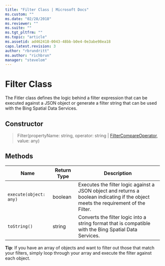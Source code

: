 ```yaml
---
title: "Filter Class | Microsoft Docs"
ms.custom: ""
ms.date: "02/28/2018"
ms.reviewer: ""
ms.suite: ""
ms.tgt_pltfrm: ""
ms.topic: "article"
ms.assetid: ad462418-0043-48bb-b0e4-0e3abe98ea18
caps.latest.revision: 3
author: "rbrundritt"
ms.author: "richbrun"
manager: "stevelom"
---
```

# Filter Class
The Fitler class defines the logic behind a filter expression that can be executed against a JSON object or generate a filter string that can be used with the Bing Spatial Data Services.

## Constructor

> Filter(propertyName: string, operator: string | [FilterCompareOperator](../v8-web-control/filtercompareoperator-enumeration.md), value: any)

## Methods

Name                   | Return Type         | Description
---------------------- | ------------------- | -------------------------------
`execute(object: any)`    | boolean             | Executes the filter logic against a JSON object and returns a boolean indicating if the object meets the requirement of the Filter. 
`toString()`             | string              | Converts the filter logic into a string format that is compatible with the Bing Spatial Data Services. 

**Tip**: If you have an array of objects and want to filter out those that match your filters, simply loop through your array and execute the filter against each object.